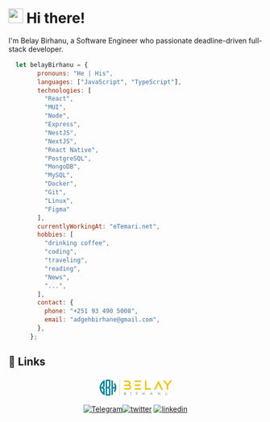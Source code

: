 # <img src="https://media.giphy.com/media/hvRJCLFzcasrR4ia7z/giphy.gif" width="29px" height="29px"> Hi there!

I'm Belay Birhanu, a Software Engineer who passionate deadline-driven full-stack developer.

```js
  let belayBirhanu = {
        pronouns: "He | His",
        languages: ["JavaScript", "TypeScript"],
        technologies: [
          "React",
          "MUI",
          "Node",
          "Express",
          "NestJS",
          "NextJS",
          "React Native",
          "PostgreSQL",
          "MongoDB",          
          "MySQL",
          "Docker",
          "Git",
          "Linux",
          "Figma"
        ],
        currentlyWorkingAt: "eTemari.net",
        hobbies: [
          "drinking coffee",
          "coding",
          "traveling",
          "reading",
          "News",
          "...",
        ],
        contact: {
          phone: "+251 93 490 5008",
          email: "adgehbirhane@gmail.com",
        },
      }; 
```

## 🔗 Links

<p align="center"><a href="https://belaybirhanu.netlify.app" target="_blank"><img align="center" src="./belay-logo.png" alt="portfolio" height="40" width="150" /></a></p>
<p align="center"><a href="https://t.me/adgehbirhane" target="_blank"><img align="center" src="https://cdn4.iconfinder.com/data/icons/logos-and-brands/512/335_Telegram_logo-64.png" alt="Telegram" height="30" width="40" /></a><a href="https://twitter.com/adgehbirhane" target="_blank"><img align="center" src="https://raw.githubusercontent.com/rahuldkjain/github-profile-readme-generator/master/src/images/icons/Social/twitter.svg" alt="twitter" height="30" width="40" /></a> <a href="https://linkedin.com/in/adgehbirhane" target="_blank"><img align="center" src="https://raw.githubusercontent.com/rahuldkjain/github-profile-readme-generator/master/src/images/icons/Social/linked-in-alt.svg" alt="linkedin" height="30" width="40" /></a></p>
